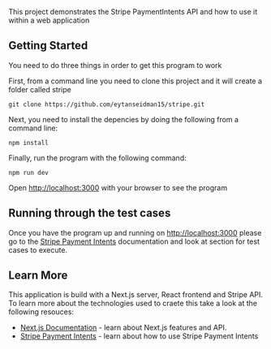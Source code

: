 This project demonstrates the Stripe PaymentIntents API and how to use it within a web application

## Getting Started

You need to do three things in order to get this program to work

First, from a command line you need to clone this project and it will create a folder called stripe

```git clone https://github.com/eytanseidman15/stripe.git```

Next, you need to install the depencies by doing the following from a command line:

```npm install```

Finally, run the program with the following command:

```npm run dev```

Open [http://localhost:3000](http://localhost:3000) with your browser to see the program

## Running through the test cases
Once you have the program up and running on [http://localhost:3000](http://localhost:3000) please go to the [Stripe Payment Intents](https://stripe.com/docs/payments/accept-a-payment) documentation and look at section for test cases to execute.

## Learn More

This application is build with a Next.js server, React frontend and Stripe API. To learn more about the technologies used to craete this take a look at the following resouces:

- [Next.js Documentation](https://nextjs.org/docs) - learn about Next.js features and API.
- [Stripe Payment Intents](https://stripe.com/docs/payments/accept-a-payment) - learn about how to use Stripe Payment Intents